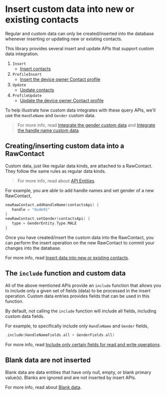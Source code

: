 # Insert custom data into new or existing contacts

Regular and custom data can only be created/inserted into the database whenever inserting or
updating new or existing contacts.

This library provides several insert and update APIs that support custom data integration.

1. `Insert`
    - [Insert contacts](/docs/insert-contacts.md)
2. `ProfileInsert`
    - [Insert the device owner Contact profile](/docs/profile/insert-profile.md)
3. `Update`
    - [Update contacts](/docs/update-contacts.md)
2. `ProfileUpdate`
    - [Update the device owner Contact profile](/docs/profile/update-profile.md)

To help illustrate how custom data integrates with these query APIs, we'll use the `HandleName`
and `Gender` custom data.

> For more info, read [Integrate the gender custom data](/docs/customdata/integrate-gender-custom-data.md)
> and [Integrate the handle name custom data](/docs/customdata/integrate-handlename-custom-data.md).

## Creating/inserting custom data into a RawContact

Custom data, just like regular data kinds, are attached to a RawContact. They follow the same rules
as regular data kinds.

> For more info, read about [API Entities](/docs/entities/about-api-entities.md).

For example, you are able to add handle names and set gender of a new RawContact,

```kotlin
newRawContact.addHandleName(contactsApi) {
   handle = "dude91"
}
newRawContact.setGender(contactsApi) {
   type = GenderEntity.Type.MALE
}
```

Once you have created/insert the custom data into the RawContact, you can perform the insert 
operation on the new RawContact to commit your changes into the database.

For more info, read [Insert data into new or existing contacts](/docs/data/insert-data-sets.md).

## The `include` function and custom data

All of the above mentioned APIs provide an `include` function that allows you to include only a 
given set of fields (data) to be processed in the insert operation. Custom data entries provides 
fields that can be used in this function.

By default, not calling the `include` function will include all fields, including custom data fields.

For example, to specifically include only `HandleName` and `Gender` fields,

```kotlin
.include(HandleNameFields.all + GenderFields.all)
```

For more info, read [Include only certain fields for read and write operations](/docs/entities/include-only-desired-data.md).

## Blank data are not inserted

Blank data are data entities that have only null, empty, or blank primary value(s). Blanks are
ignored and are not inserted by insert APIs.

For more info, read about [Blank data](/docs/entities/about-blank-data.md).
